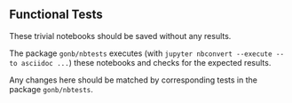 ## Functional Tests

These trivial notebooks should be saved without any results.

The package `gonb/nbtests` executes (with `jupyter nbconvert --execute --to asciidoc ...`)
these notebooks and checks for the expected results.

Any changes here should be matched by corresponding tests in the package `gonb/nbtests`.


